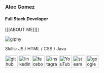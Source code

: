 ###  Alec Gomez
#### Full Stack Developer

[[[ABOUT ME]]]]

![giphy](https://github.com/mandaark17/mandaark17/assets/128550392/603c424d-b725-4d35-96e5-ce1acc33dbd9)


Skills: JS / HTML / CSS / Java

[<img src='https://cdn.jsdelivr.net/npm/simple-icons@3.0.1/icons/github.svg' alt='github' height='40'>](https://github.com/mandaark17)  [<img src='https://cdn.jsdelivr.net/npm/simple-icons@3.0.1/icons/linkedin.svg' alt='linkedin' height='40'>](https://www.linkedin.com/in/https://www.linkedin.com/in/alec-gomez417//)  [<img src='https://cdn.jsdelivr.net/npm/simple-icons@3.0.1/icons/facebook.svg' alt='facebook' height='40'>](https://www.facebook.com/https://www.facebook.com/mandaark17)  [<img src='https://cdn.jsdelivr.net/npm/simple-icons@3.0.1/icons/instagram.svg' alt='instagram' height='40'>](https://www.instagram.com/https://www.instagram.com/alec.gomez417//)  [<img src='https://cdn.jsdelivr.net/npm/simple-icons@3.0.1/icons/youtube.svg' alt='YouTube' height='40'>](https://www.youtube.com/channel/https://www.youtube.com/channel/UClygbKiU4xWSiX7S23vhg1A)  [<img src='https://cdn.jsdelivr.net/npm/simple-icons@3.0.1/icons/steam.svg' alt='steam' height='40'>](https://steamcommunity.com/id/alecgomez/)  [<img src='https://cdn.jsdelivr.net/npm/simple-icons@3.0.1/icons/google.svg' alt='google' height='40'>](alec.gomez417@gmail.com)  



